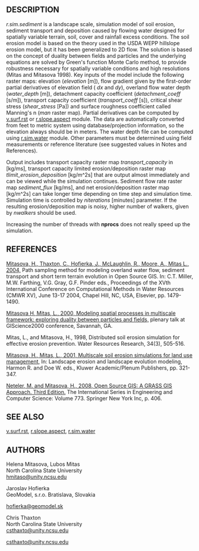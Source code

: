 ## DESCRIPTION

*r.sim.sediment* is a landscape scale, simulation model of soil erosion,
sediment transport and deposition caused by flowing water designed for
spatially variable terrain, soil, cover and rainfall excess conditions.
The soil erosion model is based on the theory used in the USDA WEPP
hillslope erosion model, but it has been generalized to 2D flow. The
solution is based on the concept of duality between fields and particles
and the underlying equations are solved by Green's function Monte Carlo
method, to provide robustness necessary for spatially variable
conditions and high resolutions (Mitas and Mitasova 1998). Key inputs of
the model include the following raster maps: elevation (*elevation*
\[m\]), flow gradient given by the first-order partial derivatives of
elevation field ( *dx* and *dy*), overland flow water depth
(*water_depth* \[m\]), detachment capacity coefficient
(*detachment_coeff* \[s/m\]), transport capacity coefficient
(*transport_coeff* \[s\]), critical shear stress (*shear_stress* \[Pa\])
and surface roughness coefficient called Manning's n (*man* raster map).
Partial derivatives can be computed by [v.surf.rst](v.surf.rst.md) or
[r.slope.aspect](r.slope.aspect.md) module. The data are automatically
converted from feet to metric system using database/projection
information, so the elevation always should be in meters. The water
depth file can be computed using [r.sim.water](r.sim.water.md) module.
Other parameters must be determined using field measurements or
reference literature (see suggested values in Notes and References).  

Output includes transport capacity raster map *transport_capacity* in
\[kg/ms\], transport capacity limited erosion/deposition raster map
*tlimit_erosion_deposition* \[kg/m^2s\] that are output
almost immediately and can be viewed while the simulation continues.
Sediment flow rate raster map *sediment_flux* \[kg/ms\], and net
erosion/deposition raster map \[kg/m^2s\] can take longer time
depending on time step and simulation time. Simulation time is
controlled by *niterations* \[minutes\] parameter. If the resulting
erosion/deposition map is noisy, higher number of walkers, given by
*nwalkers* should be used.  

Increasing the number of threads with **nprocs** does not really speed
up the simulation.

## REFERENCES

[Mitasova, H., Thaxton, C., Hofierka, J., McLaughlin, R., Moore, A.,
Mitas L.,
2004,](http://fatra.cnr.ncsu.edu/~hmitaso/gmslab/papers/II.6.8_Mitasova_044.pdf)
Path sampling method for modeling overland water flow, sediment
transport and short term terrain evolution in Open Source GIS. In: C.T.
Miller, M.W. Farthing, V.G. Gray, G.F. Pinder eds., Proceedings of the
XVth International Conference on Computational Methods in Water
Resources (CMWR XV), June 13-17 2004, Chapel Hill, NC, USA, Elsevier,
pp. 1479-1490.

[Mitasova H, Mitas, L., 2000, Modeling spatial processes in multiscale
framework: exploring duality between particles and
fields,](http://fatra.cnr.ncsu.edu/~hmitaso/gmslab/gisc00/duality.html)
plenary talk at GIScience2000 conference, Savannah, GA.

Mitas, L., and Mitasova, H., 1998, Distributed soil erosion simulation
for effective erosion prevention. Water Resources Research, 34(3),
505-516.

[Mitasova, H., Mitas, L., 2001, Multiscale soil erosion simulations for
land use
management,](http://fatra.cnr.ncsu.edu/~hmitaso/gmslab/papers/LLEmiterev1.pdf)
In: Landscape erosion and landscape evolution modeling, Harmon R. and
Doe W. eds., Kluwer Academic/Plenum Publishers, pp. 321-347.

[Neteler, M. and Mitasova, H., 2008, Open Source GIS: A GRASS GIS
Approach. Third Edition.](https://grassbook.org) The International
Series in Engineering and Computer Science: Volume 773. Springer New
York Inc, p. 406.

## SEE ALSO

[v.surf.rst](v.surf.rst.md), [r.slope.aspect](r.slope.aspect.md),
[r.sim.water](r.sim.water.md)

## AUTHORS

Helena Mitasova, Lubos Mitas  
North Carolina State University  
<hmitaso@unity.ncsu.edu>  
  
Jaroslav Hofierka  
GeoModel, s.r.o. Bratislava, Slovakia  

[hofierka@geomodel.sk](mailto:hofi@geomodel.sk)

Chris Thaxton  
North Carolina State University  
<csthaxto@unity.ncsu.edu>  

<csthaxto@unity.ncsu.edu>
